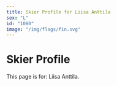 ```yaml
---
title: Skier Profile for Liisa Anttila
sex: "L"
id: "1080"
image: "/img/flags/fin.svg" 
---
```


# Skier Profile

This page is for: Liisa Anttila.
    